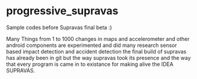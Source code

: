 progressive_supravas
====================

Sample codes before Supravas final beta :)

Many Things from 1 to 1000 changes in maps and accelerometer and other android components are experimented and 
did many research sensor based impact detection and accident detection the final build of supravas has already been in git but the way 
supravas took its presence and the way that every program is came in to existance for making alive the IDEA SUPRAVAS.
